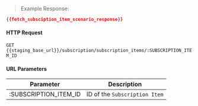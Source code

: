 > Example Response:

```json
{{fetch_subsciption_item_scenario_response}}
```

#### HTTP Request

`GET {{staging_base_url}}/subscription/subscription_items/:SUBSCRIPTION_ITEM_ID `

#### URL Parameters

Parameter | Description
--------- | -------------------------------------------------------------------
:SUBSCRIPTION_ITEM_ID | ID of the `Subscription Item`
